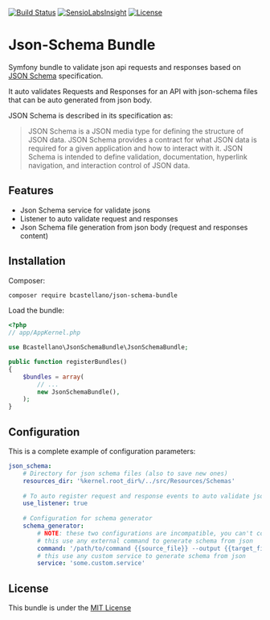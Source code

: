 [![Build Status](https://travis-ci.org/bcastellano/json-schema-bundle.svg?branch=master)](https://travis-ci.org/bcastellano/json-schema-bundle)
[![SensioLabsInsight](https://insight.sensiolabs.com/projects/12914036-bfdb-4ba1-b89a-9f0733e0a7a3/mini.png)](https://insight.sensiolabs.com/projects/12914036-bfdb-4ba1-b89a-9f0733e0a7a3)
[![License](http://img.shields.io/:license-mit-blue.svg)](http://doge.mit-license.org)

# Json-Schema Bundle
Symfony bundle to validate json api requests and responses based on [JSON Schema](http://json-schema.org) specification. 

It auto validates Requests and Responses for an API with json-schema files that can be auto generated from json body. 

JSON Schema is described in its specification as:

> JSON Schema is a JSON media type for defining the structure of JSON data. JSON Schema provides a contract for what JSON data is required for a given application and how to interact with it. JSON Schema is intended to define validation, documentation, hyperlink navigation, and interaction control of JSON data.

## Features

- Json Schema service for validate jsons
- Listener to auto validate request and responses
- Json Schema file generation from json body (request and responses content)

## Installation

Composer:

```bash
composer require bcastellano/json-schema-bundle
```

Load the bundle:

```php
<?php
// app/AppKernel.php

use Bcastellano\JsonSchemaBundle\JsonSchemaBundle;

public function registerBundles()
{
    $bundles = array(
        // ...
        new JsonSchemaBundle(),
    );
}
```

## Configuration
This is a complete example of configuration parameters:
```yaml
json_schema:
    # Directory for json schema files (also to save new ones)
    resources_dir: '%kernel.root_dir%/../src/Resources/Schemas'
    
    # To auto register request and response events to auto validate jsons 
    use_listener: true
    
    # Configuration for schema generator
    schema_generator:
        # NOTE: these two configurations are incompatible, you can't configure both
        # this use any external command to generate schema from json
        command: '/path/to/command {{source_file}} --output {{target_file}}'
        # this use any custom service to generate schema from json
        service: 'some.custom.service'
```

## License
This bundle is under the [MIT License](LICENSE)


